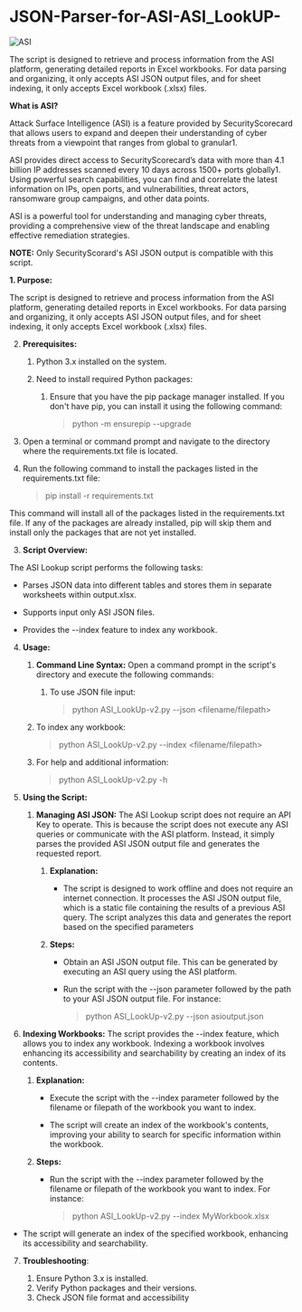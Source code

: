 # JSON-Parser-for-ASI-ASI_LookUP-

![ASI](https://github.com/rwashim/JSON-Parser-for-ASI-ASI_LookUP-/assets/44086222/526a2da2-ba9e-4132-98ba-5be4173d90da)


The script is designed to retrieve and process information from the ASI platform, generating detailed reports in Excel workbooks. For data parsing and organizing, it only accepts ASI JSON output files, and for sheet indexing, it only accepts Excel workbook (.xlsx) files. 



**What is ASI?**

Attack Surface Intelligence (ASI) is a feature provided by SecurityScorecard that allows users to expand and deepen their understanding of cyber threats from a viewpoint that ranges from global to granular1.

ASI provides direct access to SecurityScorecard’s data with more than 4.1 billion IP addresses scanned every 10 days across 1500+ ports globally1. Using powerful search capabilities, you can find and correlate the latest information on IPs, open ports, and vulnerabilities, threat actors, ransomware group campaigns, and other data points.

ASI is a powerful tool for understanding and managing cyber threats, providing a comprehensive view of the threat landscape and enabling effective remediation strategies.

**NOTE:** Only SecurityScorard's ASI JSON output is compatible with this script.

**1.   Purpose:**

The script is designed to retrieve and process information from the ASI platform, generating detailed reports in Excel workbooks. For data parsing and organizing, it only accepts ASI JSON output files, and for sheet indexing, it only accepts Excel workbook (.xlsx) files. 


2.  **Prerequisites:**

    1.  Python 3.x installed on the system.

    2.  Need to install required Python packages:

        1.  Ensure that you have the pip package manager installed. If
            you don't have pip, you can install it using the following
            command:

            > python -m ensurepip --upgrade

2.  Open a terminal or command prompt and navigate to the directory where the requirements.txt file is located.

3.  Run the following command to install the packages listed in the requirements.txt file:

    > pip install -r requirements.txt

This command will install all of the packages listed in the  requirements.txt file. If any of the packages are already installed, pip will skip them and install only the packages that are not yet installed.

3.  **Script Overview:**

The ASI Lookup script performs the following tasks:

-   Parses JSON data into different tables and stores them in separate worksheets within output.xlsx.

-   Supports input only ASI JSON files.

-   Provides the --index feature to index any workbook.

4.  **Usage:**

    1.  **Command Line Syntax:** Open a command prompt in the script's
        directory and execute the following commands:

        1.  To use JSON file input:

            > python ASI_LookUp-v2.py --json \<filename/filepath>

    2.  To index any workbook:

         > python ASI_LookUp-v2.py --index \<filename/filepath>

    3.  For help and additional information:

          > python ASI_LookUp-v2.py -h


5.  **Using the Script:**

    1.  **Managing ASI JSON:** The ASI Lookup script does not require an
        API Key to operate. This is because the script does not execute
        any ASI queries or communicate with the ASI platform. Instead,
        it simply parses the provided ASI JSON output file and generates
        the requested report.

        1.  **Explanation:**

            -   The script is designed to work offline and does not
                require an internet connection. It processes the ASI
                JSON output file, which is a static file containing the
                results of a previous ASI query. The script analyzes
                this data and generates the report based on the
                specified parameters

        2.  **Steps:**

            -   Obtain an ASI JSON output file. This can be generated by
                executing an ASI query using the ASI platform.

            -   Run the script with the --json parameter followed by the
                path to your ASI JSON output file. For instance:

                > python ASI_LookUp-v2.py --json asioutput.json

2.  **Indexing Workbooks:** The script provides the --index feature,
    which allows you to index any workbook. Indexing a workbook involves
    enhancing its accessibility and searchability by creating an index
    of its contents.

    1.  **Explanation:**

        -   Execute the script with the --index parameter followed by
            the filename or filepath of the workbook you want to index.

        -   The script will create an index of the workbook's contents,
            improving your ability to search for specific information
            within the workbook.

    2.  **Steps:**

        -   Run the script with the --index parameter followed by the
            filename or filepath of the workbook you want to index. For
            instance:

             > python ASI_LookUp-v2.py --index MyWorkbook.xlsx

-   The script will generate an index of the specified workbook,
    enhancing its accessibility and searchability.

7.  **Troubleshooting**:

    1.  Ensure Python 3.x is installed.
    2.  Verify Python packages and their versions.
    3.  Check JSON file format and accessibility
